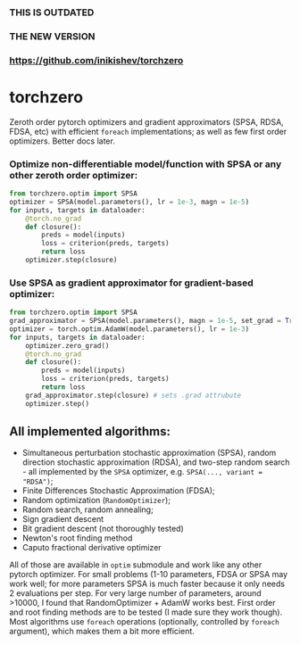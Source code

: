 ### THIS IS OUTDATED
### THE NEW VERSION
### https://github.com/inikishev/torchzero

# torchzero
Zeroth order pytorch optimizers and gradient approximators (SPSA, RDSA, FDSA, etc) with efficient `foreach` implementations; as well as few first order optimizers. Better docs later.

### Optimize non-differentiable model/function with SPSA or any other zeroth order optimizer:
```py
from torchzero.optim import SPSA
optimizer = SPSA(model.parameters(), lr = 1e-3, magn = 1e-5)
for inputs, targets in dataloader:
    @torch.no_grad
    def closure():
        preds = model(inputs)
        loss = criterion(preds, targets)
        return loss
    optimizer.step(closure)
```

### Use SPSA as gradient approximator for gradient-based optimizer:
```py
from torchzero.optim import SPSA
grad_approximator = SPSA(model.parameters(), magn = 1e-5, set_grad = True)
optimizer = torch.optim.AdamW(model.parameters(), lr = 1e-3)
for inputs, targets in dataloader:
    optimizer.zero_grad()
    @torch.no_grad
    def closure():
        preds = model(inputs)
        loss = criterion(preds, targets)
        return loss
    grad_approximator.step(closure) # sets .grad attrubute
    optimizer.step() 
```

## All implemented algorithms:
- Simultaneous perturbation stochastic approximation (SPSA), random direction stochastic approximation (RDSA), and two-step random search - all implemented by the `SPSA` optimizer, e.g. `SPSA(..., variant = "RDSA")`;
- Finite Differences Stochastic Approximation (FDSA);
- Random optimization (`RandomOptimizer`);
- Random search, random annealing;
- Sign gradient descent
- Bit gradient descent (not thoroughly tested)
- Newton's root finding method
- Caputo fractional derivative optimizer

All of those are available in `optim` submodule and work like any other pytorch optimizer. For small problems (1-10 parameters, FDSA or SPSA may work well; for more parameters SPSA is much faster because it only needs 2 evaluations per step. For very large number of parameters, around >10000, I found that RandomOptimizer + AdamW works best. First order and root finding methods are to be tested (I made sure they work though). Most algorithms use `foreach` operations (optionally, controlled by `foreach` argument), which makes them a bit more efficient.

